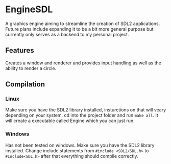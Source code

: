 # EngineSDL
A graphics engine aiming to streamline the creation of SDL2 applications. Future plans include expanding it to be a bit more general purpose but currently only serves as a backend to my personal project.

## Features
Creates a window and renderer and provides input handling as well as the ability to render a circle.

## Compilation 

### Linux
Make sure you have the SDL2 library installed, insturctions on that will veary depending on your system. 
cd into the project folder and run ```make all```. It will create a executable called Engine which you can just run.

### Windows
Has not been tested on windows. Make sure you have the SDL2 library installed. Change include statements from ```#include <SDL2/SDL.h>``` to ``` #Include<SDL.h>```
after that everything should compile correctly. 
